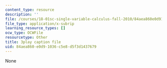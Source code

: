 ```yaml
---
content_type: resource
description: ''
file: /courses/18-01sc-single-variable-calculus-fall-2010/84aea860e0d91036c5e8d5f3d1437679_owkMzpN8WDc.srt
file_type: application/x-subrip
learning_resource_types: []
ocw_type: OCWFile
resourcetype: Other
title: 3play caption file
uid: 84aea860-e0d9-1036-c5e8-d5f3d1437679
---
```

None

